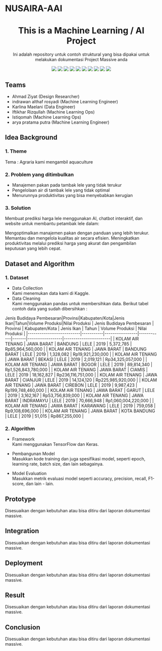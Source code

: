 # NUSAIRA-AAI

<h1 align="center">  This is a Machine Learning / AI Project </h1>

<p align="center"> 
Ini adalah repository untuk contoh struktural yang bisa dipakai untuk melakukan dokumentasi Project Massive anda
</p>

<div align="center">
    <!-- Your badges here -->
    <img src="https://img.shields.io/badge/python-3670A0?style=for-the-badge&logo=python&logoColor=ffdd54">
    <img src="https://img.shields.io/badge/jupyter-%23FA0F00.svg?style=for-the-badge&logo=jupyter&logoColor=white">
    <img src="https://img.shields.io/badge/flask-%23000.svg?style=for-the-badge&logo=flask&logoColor=white">
    <img src="https://img.shields.io/badge/TensorFlow-%23FF6F00.svg?style=for-the-badge&logo=TensorFlow&logoColor=white">
    <img src="https://img.shields.io/badge/Keras-%23D00000.svg?style=for-the-badge&logo=Keras&logoColor=white">
    <img src="https://img.shields.io/badge/scikit--learn-%23F7931E.svg?style=for-the-badge&logo=scikit-learn&logoColor=white">
    <img src="https://img.shields.io/badge/pandas-%23150458.svg?style=for-the-badge&logo=pandas&logoColor=white">
    <img src="https://img.shields.io/badge/numpy-%23013243.svg?style=for-the-badge&logo=numpy&logoColor=white">
    <img src="https://img.shields.io/badge/react-%2320232a.svg?style=for-the-badge&logo=react&logoColor=%2361DAFB">
    <img src="https://img.shields.io/badge/tailwindcss-%2338B2AC.svg?style=for-the-badge&logo=tailwind-css&logoColor=white">
</div>

## Teams

- Ahmad Ziyat  (Design Researcher)
- indrawan althaf rosyadi (Machine Learning Engineer)
- Karlina Maelani (Data Engineer)
- Iftikhar Rizqullah (Machine Learning Ops)
- Istiqomah (Machine Learning Ops)
- arya pratama putra (Machine Learning Engineer)

## Idea Background

### 1. Theme
Tema : Agraria kami mengambil aquaculture

### 2. Problem yang ditimbulkan
- Manajemen pakan pada tambak lele yang tidak terukur
- Pengelolaan air di tambak lele yang tidak optimal
- Menurunnya produktivitas yang bisa menyebabkan kerugian

### 3. Solution
Membuat prediksi harga lele menggunakan AI, chatbot interaktif, dan website untuk membantu petambak lele dalam:

Mengoptimalkan manajemen pakan dengan panduan yang lebih terukur.
Memantau dan mengelola kualitas air secara efisien.
Meningkatkan produktivitas melalui prediksi harga yang akurat dan pengambilan keputusan yang lebih cepat.

## Dataset and Algorithm

### 1. Dataset
- Data Collection <br />
Kami menemukan data kami di Kaggle.
- Data Cleaning <br />
Kami menggunakan pandas untuk membersihkan data. Berikut tabel contoh data yang sudah dibersihkan : 

Jenis Budidaya Pembesaran|Provinsi|Kabupaten/Kota|Jenis Ikan|Tahun|Volume Produksi|Nilai Produksi
| Jenis Budidaya Pembesaran | Provinsi  | Kabupaten/Kota | Jenis Ikan | Tahun | Volume Produksi | Nilai Produksi         |
|---------------------------|-----------|-----------------|------------|-------|------------------|------------------------|
| KOLAM AIR TENANG          | JAWA BARAT | BANDUNG         | LELE       | 2019  | 5,372,785        | Rp85,964,560,000       |
| KOLAM AIR TENANG          | JAWA BARAT | BANDUNG BARAT   | LELE       | 2019  | 1,328,082        | Rp19,921,230,000       |
| KOLAM AIR TENANG          | JAWA BARAT | BEKASI          | LELE       | 2019  | 2,019,121        | Rp34,325,057,000       |
| KOLAM AIR TENANG          | JAWA BARAT | BOGOR           | LELE       | 2019  | 89,814,340       | Rp1,526,843,780,000    |
| KOLAM AIR TENANG          | JAWA BARAT | CIAMIS          | LELE       | 2019  | 18,162,827       | Rp236,116,751,000     |
| KOLAM AIR TENANG          | JAWA BARAT | CIANJUR         | LELE       | 2019  | 14,124,120       | Rp225,985,920,000     |
| KOLAM AIR TENANG          | JAWA BARAT | CIREBON         | LELE       | 2019  | 9,987,423        | Rp199,748,460,000     |
| KOLAM AIR TENANG          | JAWA BARAT | GARUT           | LELE       | 2019  | 3,162,167        | Rp53,756,839,000      |
| KOLAM AIR TENANG          | JAWA BARAT | INDRAMAYU       | LELE       | 2019  | 70,666,948       | Rp1,060,004,220,000   |
| KOLAM AIR TENANG          | JAWA BARAT | KARAWANG        | LELE       | 2019  | 759,058          | Rp9,108,696,000       |
| KOLAM AIR TENANG          | JAWA BARAT | KOTA BANDUNG    | LELE       | 2019  | 51,015           | Rp867,255,000         |

### 2. Algorithm

- Framework <br />
Kami menggunakan TensorFlow dan Keras.

- Pembangunan Model <br />
Masukkan kode training dan juga spesifikasi model, seperti epoch, learning rate, batch size, dan lain sebagainya.

- Model Evaluation <br />
Masukkan metrik evaluasi model seperti accuracy, precision, recall, F1-score, dan lain - lain.

## Prototype
Disesuaikan dengan kebutuhan atau bisa ditiru dari laporan dokumentasi massive.

## Integration
Disesuaikan dengan kebutuhan atau bisa ditiru dari laporan dokumentasi massive.

## Deployment
Disesuaikan dengan kebutuhan atau bisa ditiru dari laporan dokumentasi massive.

## Result
Disesuaikan dengan kebutuhan atau bisa ditiru dari laporan dokumentasi massive.

## Conclusion
Disesuaikan dengan kebutuhan atau bisa ditiru dari laporan dokumentasi massive.

